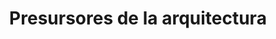 ---
layout: 
title: Presursores de la arquitectura
tipo: Editorial
categories: editorial
descripcion: Diseño de capitulares
imagen: Presursores-de-la-arquitectura
---